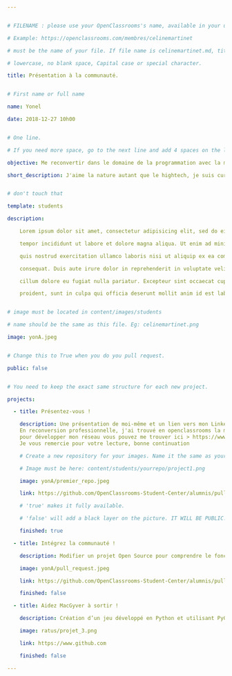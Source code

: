 ```yaml
---


# FILENAME : please use your OpenClassrooms's name, available in your url.

# Example: https://openclassrooms.com/membres/celinemartinet

# must be the name of your file. If file name is celinemartinet.md, title is celinemartinet.

# lowercase, no blank space, Capital case or special character.

title: Présentation à la communauté.


# First name or full name

name: Yonel

date: 2018-12-27 10h00


# One line.

# If you need more space, go to the next line and add 4 spaces on the left, as in 'description'.

objective: Me reconvertir dans le domaine de la programmation avec la meilleure plateforme de formation en ligne OpenClassrooms.

short_description: J'aime la nature autant que le hightech, je suis curieux et cool(je pense). Déterminé à réussir je met tout de mon côté pour réussir.


# don't touch that

template: students

description:

    Lorem ipsum dolor sit amet, consectetur adipisicing elit, sed do eiusmod

    tempor incididunt ut labore et dolore magna aliqua. Ut enim ad minim veniam,

    quis nostrud exercitation ullamco laboris nisi ut aliquip ex ea commodo

    consequat. Duis aute irure dolor in reprehenderit in voluptate velit esse

    cillum dolore eu fugiat nulla pariatur. Excepteur sint occaecat cupidatat non

    proident, sunt in culpa qui officia deserunt mollit anim id est laborum.


# image must be located in content/images/students

# name should be the same as this file. Eg: celinemartinet.png

image: yonA.jpeg


# Change this to True when you do you pull request.

public: false


# You need to keep the exact same structure for each new project.

projects:

  - title: Présentez-vous !

    description: Une présentation de moi-même et un lien vers mon LinkedIn:
    En reconversion professionnelle, j'ai trouvé en openclassrooms la meilleure plateforme adapté a mon besoin. A la fin de cette formation je serais développeur d'application web en Python. Je me suis inscrit sur LinkedIn
    pour développer mon réseau vous pouvez me trouver ici > https://www.linkedin.com/in/yonel-assouvie-321483176/
    Je vous remercie pour votre lecture, bonne continuation

    # Create a new repository for your images. Name it the same as your nickname and profile picture.

    # Image must be here: content/students/yourrepo/project1.png

    image: yonA/premier_repo.jpeg

    link: https://github.com/OpenClassrooms-Student-Center/alumnis/pull/1207/commits

    # 'true' makes it fully available.

    # 'false' will add a black layer on the picture. IT WILL BE PUBLIC!

    finished: true

  - title: Intégrez la communauté !

    description: Modifier un projet Open Source pour comprendre le fonctionnement de Git, de Github et des pull requests.

    image: yonA/pull_request.jpeg

    link: https://github.com/OpenClassrooms-Student-Center/alumnis/pull/1207

    finished: false

  - title: Aidez MacGyver à sortir !

    description: Création d’un jeu développé en Python et utilisant PyGame.

    image: ratus/projet_3.png

    link: https://www.github.com

    finished: false

---
```

